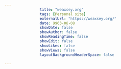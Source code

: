 ---
                title: "weaxsey.org"
                tags: [Personal site]
                externalUrl: "https://weaxsey.org/"
                date: 9963-08-08
                showDate: false
                showAuthor: false
                showReadingTime: false
                showEdit: false
                showLikes: false
                showViews: false
                layoutBackgroundHeaderSpace: false
                ---
